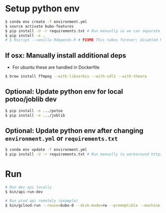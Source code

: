# Setup python env
```sh
$ conda env create -f environment.yml
$ source activate bubo-features
$ pip install -U -r requirements.txt # Run manually so we can separate the conda/pip steps in docker build
$ pip install -e .
# $ Rscript --vanilla Rdepends.R # FIXME This takes forever; disabled here and in Dockerfile
```

## If osx: Manually install additional deps
- For ubuntu these are handled in Dockerfile
```sh
$ brew install ffmpeg --with-libvorbis --with-sdl2 --with-theora
```

## Optional: Update python env for local potoo/joblib dev
```sh
$ pip install -e .../potoo
$ pip install -e .../joblib
```

## Optional: Update python env after changing `environment.yml` or `requirements.txt`
```sh
$ conda env update -f environment.yml
$ pip install -U -r requirements.txt # Run manually to workaround https://github.com/pypa/pip/issues/2837
```

# Run

```sh
# Run dev api locally
$ bin/api-run-dev

# Run prod api remotely (example)
$ bin/gcloud-run --reuse=bubo-0 --disk-mode=rw --preemptible --machine-type=n1-standard-4 --container-pull --container-push 'time bin/api-cache-warm && bin/api-run-prod'
```
